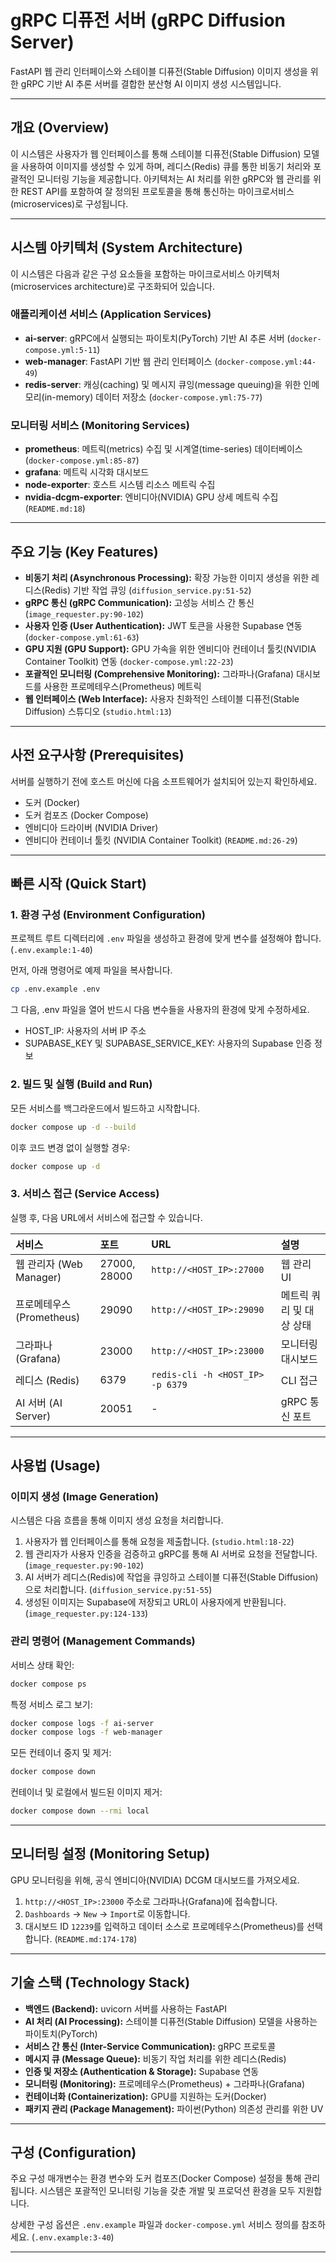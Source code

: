 # gRPC 디퓨전 서버 (gRPC Diffusion Server)

FastAPI 웹 관리 인터페이스와 스테이블 디퓨전(Stable Diffusion) 이미지 생성을 위한 gRPC 기반 AI 추론 서버를 결합한 분산형 AI 이미지 생성 시스템입니다.

---

## 개요 (Overview)

이 시스템은 사용자가 웹 인터페이스를 통해 스테이블 디퓨전(Stable Diffusion) 모델을 사용하여 이미지를 생성할 수 있게 하며, 레디스(Redis) 큐를 통한 비동기 처리와 포괄적인 모니터링 기능을 제공합니다. 아키텍처는 AI 처리를 위한 gRPC와 웹 관리를 위한 REST API를 포함하여 잘 정의된 프로토콜을 통해 통신하는 마이크로서비스(microservices)로 구성됩니다.

---

## 시스템 아키텍처 (System Architecture)

이 시스템은 다음과 같은 구성 요소들을 포함하는 마이크로서비스 아키텍처(microservices architecture)로 구조화되어 있습니다.

### 애플리케이션 서비스 (Application Services)

- **ai-server**: gRPC에서 실행되는 파이토치(PyTorch) 기반 AI 추론 서버 (`docker-compose.yml:5-11`)
- **web-manager**: FastAPI 기반 웹 관리 인터페이스 (`docker-compose.yml:44-49`)
- **redis-server**: 캐싱(caching) 및 메시지 큐잉(message queuing)을 위한 인메모리(in-memory) 데이터 저장소 (`docker-compose.yml:75-77`)

### 모니터링 서비스 (Monitoring Services)

- **prometheus**: 메트릭(metrics) 수집 및 시계열(time-series) 데이터베이스 (`docker-compose.yml:85-87`)
- **grafana**: 메트릭 시각화 대시보드
- **node-exporter**: 호스트 시스템 리소스 메트릭 수집
- **nvidia-dcgm-exporter**: 엔비디아(NVIDIA) GPU 상세 메트릭 수집 (`README.md:18`)

---

## 주요 기능 (Key Features)

- **비동기 처리 (Asynchronous Processing):** 확장 가능한 이미지 생성을 위한 레디스(Redis) 기반 작업 큐잉 (`diffusion_service.py:51-52`)
- **gRPC 통신 (gRPC Communication):** 고성능 서비스 간 통신 (`image_requester.py:90-102`)
- **사용자 인증 (User Authentication):** JWT 토큰을 사용한 Supabase 연동 (`docker-compose.yml:61-63`)
- **GPU 지원 (GPU Support):** GPU 가속을 위한 엔비디아 컨테이너 툴킷(NVIDIA Container Toolkit) 연동 (`docker-compose.yml:22-23`)
- **포괄적인 모니터링 (Comprehensive Monitoring):** 그라파나(Grafana) 대시보드를 사용한 프로메테우스(Prometheus) 메트릭
- **웹 인터페이스 (Web Interface):** 사용자 친화적인 스테이블 디퓨전(Stable Diffusion) 스튜디오 (`studio.html:13`)

---

## 사전 요구사항 (Prerequisites)

서버를 실행하기 전에 호스트 머신에 다음 소프트웨어가 설치되어 있는지 확인하세요.

- 도커 (Docker)
- 도커 컴포즈 (Docker Compose)
- 엔비디아 드라이버 (NVIDIA Driver)
- 엔비디아 컨테이너 툴킷 (NVIDIA Container Toolkit) (`README.md:26-29`)

---

## 빠른 시작 (Quick Start)

### 1. 환경 구성 (Environment Configuration)

프로젝트 루트 디렉터리에 `.env` 파일을 생성하고 환경에 맞게 변수를 설정해야 합니다. (`.env.example:1-40`)

먼저, 아래 명령어로 예제 파일을 복사합니다.
```bash
cp .env.example .env
```

그 다음, .env 파일을 열어 반드시 다음 변수들을 사용자의 환경에 맞게 수정하세요.

- HOST_IP: 사용자의 서버 IP 주소
- SUPABASE_KEY 및 SUPABASE_SERVICE_KEY: 사용자의 Supabase 인증 정보 

### 2. 빌드 및 실행 (Build and Run)

모든 서비스를 백그라운드에서 빌드하고 시작합니다.

```bash
docker compose up -d --build
```

이후 코드 변경 없이 실행할 경우:
```bash
docker compose up -d
```


### 3. 서비스 접근 (Service Access)

실행 후, 다음 URL에서 서비스에 접근할 수 있습니다.

| 서비스 | 포트 | URL | 설명 |
| :--- | :--- | :--- | :--- |
| 웹 관리자 (Web Manager) | 27000, 28000 | `http://<HOST_IP>:27000` | 웹 관리 UI |
| 프로메테우스 (Prometheus) | 29090 | `http://<HOST_IP>:29090` | 메트릭 쿼리 및 대상 상태 |
| 그라파나 (Grafana) | 23000 | `http://<HOST_IP>:23000` | 모니터링 대시보드 |
| 레디스 (Redis) | 6379 | `redis-cli -h <HOST_IP> -p 6379` | CLI 접근 |
| AI 서버 (AI Server) | 20051 | - | gRPC 통신 포트 |

---

## 사용법 (Usage)

### 이미지 생성 (Image Generation)

시스템은 다음 흐름을 통해 이미지 생성 요청을 처리합니다.

1. 사용자가 웹 인터페이스를 통해 요청을 제출합니다. (`studio.html:18-22`)
2. 웹 관리자가 사용자 인증을 검증하고 gRPC를 통해 AI 서버로 요청을 전달합니다. (`image_requester.py:90-102`)
3. AI 서버가 레디스(Redis)에 작업을 큐잉하고 스테이블 디퓨전(Stable Diffusion)으로 처리합니다. (`diffusion_service.py:51-55`)
4. 생성된 이미지는 Supabase에 저장되고 URL이 사용자에게 반환됩니다. (`image_requester.py:124-133`)

### 관리 명령어 (Management Commands)

서비스 상태 확인:
```bash
docker compose ps
```

특정 서비스 로그 보기:
```bash
docker compose logs -f ai-server
docker compose logs -f web-manager
```

모든 컨테이너 중지 및 제거:
```bash
docker compose down
```

컨테이너 및 로컬에서 빌드된 이미지 제거:
```bash
docker compose down --rmi local
```

---

## 모니터링 설정 (Monitoring Setup)

GPU 모니터링을 위해, 공식 엔비디아(NVIDIA) DCGM 대시보드를 가져오세요.

1. `http://<HOST_IP>:23000` 주소로 그라파나(Grafana)에 접속합니다.
2. `Dashboards` → `New` → `Import`로 이동합니다.
3. 대시보드 ID `12239`를 입력하고 데이터 소스로 프로메테우스(Prometheus)를 선택합니다. (`README.md:174-178`)

---

## 기술 스택 (Technology Stack)

- **백엔드 (Backend):** uvicorn 서버를 사용하는 FastAPI
- **AI 처리 (AI Processing):** 스테이블 디퓨전(Stable Diffusion) 모델을 사용하는 파이토치(PyTorch)
- **서비스 간 통신 (Inter-Service Communication):** gRPC 프로토콜
- **메시지 큐 (Message Queue):** 비동기 작업 처리를 위한 레디스(Redis)
- **인증 및 저장소 (Authentication & Storage):** Supabase 연동
- **모니터링 (Monitoring):** 프로메테우스(Prometheus) + 그라파나(Grafana)
- **컨테이너화 (Containerization):** GPU를 지원하는 도커(Docker)
- **패키지 관리 (Package Management):** 파이썬(Python) 의존성 관리를 위한 UV

---

## 구성 (Configuration)

주요 구성 매개변수는 환경 변수와 도커 컴포즈(Docker Compose) 설정을 통해 관리됩니다. 시스템은 포괄적인 모니터링 기능을 갖춘 개발 및 프로덕션 환경을 모두 지원합니다.

상세한 구성 옵션은 `.env.example` 파일과 `docker-compose.yml` 서비스 정의를 참조하세요. (`.env.example:3-40`)

---
